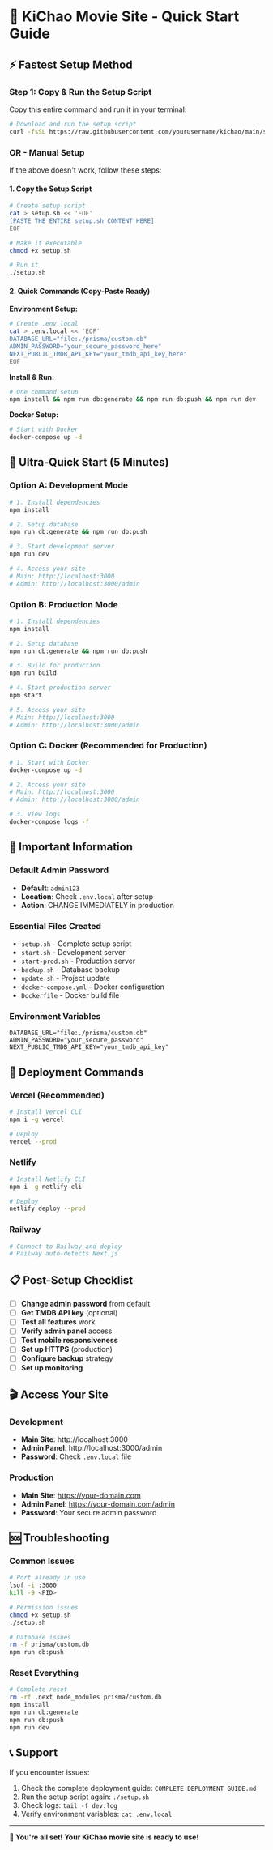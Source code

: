 # 🚀 KiChao Movie Site - Quick Start Guide

## ⚡ Fastest Setup Method

### Step 1: Copy & Run the Setup Script

Copy this entire command and run it in your terminal:

```bash
# Download and run the setup script
curl -fsSL https://raw.githubusercontent.com/yourusername/kichao/main/setup.sh | bash
```

### OR - Manual Setup

If the above doesn't work, follow these steps:

#### 1. Copy the Setup Script
```bash
# Create setup script
cat > setup.sh << 'EOF'
[PASTE THE ENTIRE setup.sh CONTENT HERE]
EOF

# Make it executable
chmod +x setup.sh

# Run it
./setup.sh
```

#### 2. Quick Commands (Copy-Paste Ready)

**Environment Setup:**
```bash
# Create .env.local
cat > .env.local << 'EOF'
DATABASE_URL="file:./prisma/custom.db"
ADMIN_PASSWORD="your_secure_password_here"
NEXT_PUBLIC_TMDB_API_KEY="your_tmdb_api_key_here"
EOF
```

**Install & Run:**
```bash
# One command setup
npm install && npm run db:generate && npm run db:push && npm run dev
```

**Docker Setup:**
```bash
# Start with Docker
docker-compose up -d
```

## 🎯 Ultra-Quick Start (5 Minutes)

### Option A: Development Mode
```bash
# 1. Install dependencies
npm install

# 2. Setup database
npm run db:generate && npm run db:push

# 3. Start development server
npm run dev

# 4. Access your site
# Main: http://localhost:3000
# Admin: http://localhost:3000/admin
```

### Option B: Production Mode
```bash
# 1. Install dependencies
npm install

# 2. Setup database
npm run db:generate && npm run db:push

# 3. Build for production
npm run build

# 4. Start production server
npm start

# 5. Access your site
# Main: http://localhost:3000
# Admin: http://localhost:3000/admin
```

### Option C: Docker (Recommended for Production)
```bash
# 1. Start with Docker
docker-compose up -d

# 2. Access your site
# Main: http://localhost:3000
# Admin: http://localhost:3000/admin

# 3. View logs
docker-compose logs -f
```

## 🔑 Important Information

### Default Admin Password
- **Default**: `admin123`
- **Location**: Check `.env.local` after setup
- **Action**: CHANGE IMMEDIATELY in production

### Essential Files Created
- `setup.sh` - Complete setup script
- `start.sh` - Development server
- `start-prod.sh` - Production server
- `backup.sh` - Database backup
- `update.sh` - Project update
- `docker-compose.yml` - Docker configuration
- `Dockerfile` - Docker build file

### Environment Variables
```env
DATABASE_URL="file:./prisma/custom.db"
ADMIN_PASSWORD="your_secure_password"
NEXT_PUBLIC_TMDB_API_KEY="your_tmdb_api_key"
```

## 🚀 Deployment Commands

### Vercel (Recommended)
```bash
# Install Vercel CLI
npm i -g vercel

# Deploy
vercel --prod
```

### Netlify
```bash
# Install Netlify CLI
npm i -g netlify-cli

# Deploy
netlify deploy --prod
```

### Railway
```bash
# Connect to Railway and deploy
# Railway auto-detects Next.js
```

## 📋 Post-Setup Checklist

- [ ] **Change admin password** from default
- [ ] **Get TMDB API key** (optional)
- [ ] **Test all features** work
- [ ] **Verify admin panel** access
- [ ] **Test mobile responsiveness**
- [ ] **Set up HTTPS** (production)
- [ ] **Configure backup** strategy
- [ ] **Set up monitoring**

## 🎬 Access Your Site

### Development
- **Main Site**: http://localhost:3000
- **Admin Panel**: http://localhost:3000/admin
- **Password**: Check `.env.local` file

### Production
- **Main Site**: https://your-domain.com
- **Admin Panel**: https://your-domain.com/admin
- **Password**: Your secure admin password

## 🆘 Troubleshooting

### Common Issues
```bash
# Port already in use
lsof -i :3000
kill -9 <PID>

# Permission issues
chmod +x setup.sh
./setup.sh

# Database issues
rm -f prisma/custom.db
npm run db:push
```

### Reset Everything
```bash
# Complete reset
rm -rf .next node_modules prisma/custom.db
npm install
npm run db:generate
npm run db:push
npm run dev
```

## 📞 Support

If you encounter issues:
1. Check the complete deployment guide: `COMPLETE_DEPLOYMENT_GUIDE.md`
2. Run the setup script again: `./setup.sh`
3. Check logs: `tail -f dev.log`
4. Verify environment variables: `cat .env.local`

---

**🎉 You're all set! Your KiChao movie site is ready to use!**